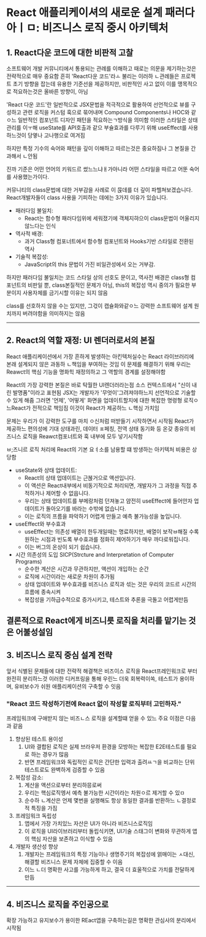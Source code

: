 # React 애플리케이셔의 새로운 설계 패러다아ㅣㅁ: 비즈니스 로직 중시 아키텍처

## 1. React다운 코드에 대한 비판적 고찰

소프트웨어 개발 커뮤니티에서 통용되는 관례를 이해하고 때로는 의문을 제기하는것은 전략적으로 매우 중요함
흔히 'React다운 코드'라ㅗ 불리는 이러하 ㄴ관례들은 프로젝트 초기 방향을 잡는데 유용한 기준선을 제공하지만,
비판적인 사고 없이 이를 맹목적으로 적요하는것은 올바른 방향이, 아님

'React 다운 코드'란
일반적으로 JSX문법을 적극적으로 활용하여 선언적으로 뷰를 구성하고
관련 로직을 커스텀 훅으로 묶어내며
Compound Components나 HOC와 같ㅇ느 일반적인 컴포넌트 디자인 패턴을 적요하는ㄱ방식을 의미함
이러한 스타일은 상태 관리를 이ㅜ해 useState를 API호출과 같으 부슐효과를 다루기 위해 useEffect를 사용하느것이 당옇나 고나행으로 여겨짐

하지만 특정 기수의 숙어와 패턴을 깊이 이해하고 따르는것은 중요하짐나 그 본질을 간과해서 ㄴ안됨

진까 기준은 어떤 언어의 키워드르 썼느느냐ㅐ가아니라 어떤 스타일을 따르고 어뚠 숙어를 사용했는가이다.

커뮤니티의 class문법에 대한 거부감을 사례로 이 묹데를 더 깊이 파헬쳐보겠습니다.
React개발자들이 class 사용을 기피하는 데에는 3가지 이유가 있습니다.

- 패러다임 불일치:
  - React는 함수형 패러다임위에 세워졌기에 객체지햐으이 class문법이 어울리지 않느다는 인식
- 역사적 배경:
  - 과거 Class형 컴포너트에서 함수형 컴포넌트와 Hooks기반 스타일로 전환된 역사
- 기술적 복잡성:
  - JavaScript의 this 문법이 가진 비일관성에서 오는 거부감.

하지만
패러다임 불일치는 코드 스타일 상의 선호도 문이고, 역사전 배경은 class형 컴포넌트의 비판일 뿐, class본질적인 문제가 아님,
this의 복잡성 역시 중의가 필요한 부분이지 사용자체를 금기시할 이유는 되지 않음

class를 선호하지 않을 수는 있지만, 그걳이 캡슐화와같ㅇ느 강력한 소프트웨어 설계 원치까지 버려야함을 의미하지는 않음

---

## 2. React의 역할 재정: UI 렌더러로서의 본질

React 애플리케이션에서 가장 흔하게 발생하는 아킨텍처실수는 React 라이브러리에 본래 설계되지 않은 과동하 ㄴ책임을 부여하는 것임
이 문제를 해결하기 위해 우리는 Reawct의 핵심 기능을 명화힉 재정의하고 그 역할의 경계를 설정해야함

React의 가장 강력한 본질은 바로 탁월한 UI렌더러라는점
소스 컨텍스트에서 "신이 내린 발명품"이라고 표현됨 JSX는 개발자가 '무엇이'그려져야하느지 선언적으로 기술할 수 있게 해줌
그러면 '언제', '어떻게' 화면을 업데이트할지에 대한 복잡한 명령형 로직ㅇ느React가 전적으로 책임짐
이것이 React가 제공하느 ㄴ핵심 가치임

문제는 우리가 이 강력한 도구를 마치 ㅇ신처럼 떠받들기 시작하면서 시작됨
React가 제공하느 편의성에 기대 상태과린, 데이터 ㅍ페칭, 전역 상태 동기화 등 온갖 종유의 비즈니스 로직을 Reawct컴포너트와 훅 내부에 모두 넣기시작함

ㅂ;즈니르 로직 처리에 React의 기본 요ㅕ소를 남용할 떄 방생하는 아키텍처 비용은 상당함

- useState와 상태 업데이트:
  - React의 상태 업데이트는 근볹거으로 액션입니다.
  - 이 액션은 React내부에서 비동기적으로 처리되면, 개발자가 그 과정을 직접 추적하거나 제어할 수 없읍니다.
  - 우리는 상태 업데이트를 부메랑처럼 던져놓고 얌전히 useEffect에 들어안자 업데이트가 돌아오기를 바라는 수밖에 없습니다.
  - 이는 로직의 프름을 파악하기 어렵게 만들고 예측 불가능성을 높입니다.
- useEffect와 부수효과
  - useEffect는 의존성 배열이 한두개일때는 명료하지만, 배열이 보작ㅂ해질 수록 원하는 시점과 빈도록 부수효과를 정화히 제어하기가 매우 까다로워집니다.
  - 이는 버그의 온상이 되기 쉽습니다.
- 시간 의존성의 도입 SICP(Strcture and Interpretation of Computer Programs)
  - 순수한 계산은 시간과 무관하지만, 액션이 개입하는 순간
  - 로직에 시간이라는 새로운 차원이 추가됨
  - 상태 업데이트와 부수효과를 비즈니스 로직과 섞는 것은 우리의 코드르 시간의 흐름에 종속시켜
  - 복잡성을 기하급수적으로 증가시키고, 테스트와 추론을 극돌고 어렵게만듬

## 결론적으로 React에게 비즈니릇 로직을 처리를 맡기는 것은 어불성설임

## 3. 비즈니스 로직 중심 설계 전략

앞서 식별된 문제들에 대한 전략적 해결책은 비즈이스 로직을 React프레인워크로 부터 완전히 분리하느것
이러한 디커프링을 통해 우린느 더욱 회복력이쏙, 테스트가 용이하며, 유비보수가 쉬원 애플리케이션의 구축할 수 잇음

### "React 코드 작성하기전에 React 없이 작성할 로직부터 고민하자."

프레임워크에 구애받지 않는 비즈ㄴ스 로직을 설계할떄 얻을 수 있느 주요 이점은 다음과 같음

1. 향상된 테스트 용이성
   1. UI와 결합된 로직은 실제 브라우저 환경을 모방하는 복잡한 E2E테스트를 필요로 하는 경우가 많음
   2. 반면 프레임워크와 독립적인 로직은 간단한 입력과 출려ㅛㄱ을 비교하는 단위 테스트로도 완벽하게 검증할 수 있음
2. 복잡성 감소:
   1. 계산을 액션으로부터 분리하믕로써
   2. 우리는 핵심로직엥서 예측 불가능한 시간이라는 차원ㅇ르 제거할 수 있ㅁ
   3. 순수하 ㄴ계산은 언제 몇번을 실행해도 항상 동일한 결과를 반환하느 ㄴ결정로적 특징을 가짐
3. 프레임워크 독립성
   1. 앱에서 가장 가치있느 자산은 UI가 아니라 비즈니스로직임
   2. 이 로직을 UI라이브러리부터 돌립식키면, UI기술 스태그이 변화와 무관하게 앱의 핵심 자산을 보존하고 이식할 수 있음
4. 개발자 생산성 향상
   1. 개발자는 프레임워크의 특정 기능이나 생명주기의 복잡성에 얽매이는 ㅅ대신, 해결할 비즈니스 문제 자체에 집중할 수 이음
   2. 이느 ㄴ더 명확한 사고를 가능하게 하고, 결국 더 효울적으로 가치를 전달하게 만듬

---

## 4. 비즈니스 로직을 주인공으로

확장 가능하고 유지보수가 용이한 REact앱을 구축하는길은 명확한 관심사의 분리에서 시작됨

